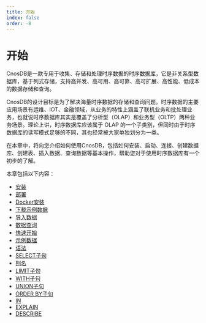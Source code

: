 ```yaml
---
title: 开始
index: false
order: -8
---
```


# 开始

CnosDB是一款专用于收集、存储和处理时序数据的时序数据库，它是非关系型数据库，基于列式存储，支持高并发、高可用、高可靠、高可扩展、高性能、低成本的数据存储和查询。

CnosDB的设计目标是为了解决海量时序数据的存储和查询问题。时序数据的主要应用场景有运维、IOT、金融领域，从业务的特性上涵盖了联机业务和批处理业务，也就说时序数据库其实是覆盖了分析型（OLAP）和业务型（OLTP）两种业务场景。理论上讲，时序数据库应该属于 OLAP 的一个子类别，但同时由于时序数据库的读写模式足够的不同，其也经常被大家单独划分为一类。

在本章中，将向您介绍如何使用CnosDB，包括如何安装、启动、连接、创建数据库、创建表、插入数据、查询数据等基本操作，帮助您对于使用时序数据库有一个初步的了解。

本章包括以下内容：

- [安装](./install.md)
- [部署](./install.md#部署)
- [Docker安装](./install.md#docker安装)
- [下载示例数据](./install.md#下载示例数据)
- [导入数据](./install.md#导入数据)
- [数据查询](./install.md#数据查询)
- [快速开始](./quick_start.md)
- [示例数据](./quick_start.md#示例数据)
- [语法](./quick_start.md#语法)
- [SELECT子句](./quick_start.md#select-子句)
- [别名](./quick_start.md#别名)
- [LIMIT子句](./quick_start.md#limit-子句)
- [WITH子句](./quick_start.md#with-子句)
- [UNION子句](./quick_start.md#union-子句)
- [ORDER BY子句](./quick_start.md#order-by-子句)
- [IN](./quick_start.md#in)
- [EXPLAIN](./quick_start.md#explain)
- [DESCRIBE](./quick_start.md#describe)

